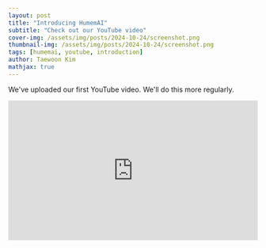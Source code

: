 ```yaml
---
layout: post
title: "Introducing HumemAI"
subtitle: "Check out our YouTube video"
cover-img: /assets/img/posts/2024-10-24/screenshot.png
thumbnail-img: /assets/img/posts/2024-10-24/screenshot.png
tags: [humemai, youtube, introduction]
author: Taewoon Kim
mathjax: true
---
```


We've uploaded our first YouTube video. We'll do this more regularly.

<div style="position: relative; padding-bottom: 56.25%; height: 0; overflow: hidden; max-width: 100%; height: auto;">
  <iframe src="https://www.youtube.com/embed/WHRJ-6uxwEY" frameborder="0" allow="accelerometer; autoplay; clipboard-write; encrypted-media; gyroscope; picture-in-picture" allowfullscreen style="position: absolute; top: 0; left: 0; width: 100%; height: 100%;"></iframe>
</div>
